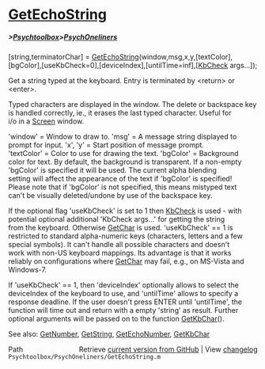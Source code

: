 # [GetEchoString](GetEchoString)
##### >[Psychtoolbox](Psychtoolbox)>[PsychOneliners](PsychOneliners)

[string,terminatorChar] = [GetEchoString](GetEchoString)(window,msg,x,y,[textColor],[bgColor],[useKbCheck=0],[deviceIndex],[untilTime=inf],[[KbCheck](KbCheck) args...]);  
  
Get a string typed at the keyboard. Entry is terminated by <return\> or  
<enter\>.  
  
Typed characters are displayed in the window. The delete or backspace key  
is handled correctly, ie., it erases the last typed character. Useful for  
i/o in a [Screen](Screen) window.  
  
'window' = Window to draw to. 'msg' = A message string displayed to  
prompt for input. 'x', 'y' = Start position of message prompt.  
'textColor' = Color to use for drawing the text. 'bgColor' = Background  
color for text. By default, the background is transparent. If a non-empty  
'bgColor' is specified it will be used. The current alpha blending  
setting will affect the appearance of the text if 'bgColor' is specified!  
Please note that if 'bgColor' is not specified, this means mistyped text  
can't be visually deleted/undone by use of the backspace key.  
  
If the optional flag 'useKbCheck' is set to 1 then [KbCheck](KbCheck) is used - with  
potential optional additional 'KbCheck args...' for getting the string  
from the keyboard. Otherwise [GetChar](GetChar) is used. 'useKbCheck' == 1 is  
restricted to standard alpha-numeric keys (characters, letters and a few  
special symbols). It can't handle all possible characters and doesn't  
work with non-US keyboard mappings. Its advantage is that it works  
reliably on configurations where [GetChar](GetChar) may fail, e.g., on MS-Vista and  
Windows-7.  
  
If 'useKbCheck' == 1, then 'deviceIndex' optionally allows to select the  
deviceIndex of the keyboard to use, and 'untilTime' allows to specify a  
response deadline. If the user doesn't press ENTER until 'untilTime', the  
function will time out and return with a empty 'string' as result. Further  
optional arguments will be passed on to the function [GetKbChar](GetKbChar)().  
  
See also: [GetNumber](GetNumber), [GetString](GetString), [GetEchoNumber](GetEchoNumber), [GetKbChar](GetKbChar)  
  




<div class="code_header" style="text-align:right;">
  <span style="float:left;">Path&nbsp;&nbsp;</span> <span class="counter">Retrieve <a href=
  "https://raw.github.com/Psychtoolbox-3/Psychtoolbox-3/beta/Psychtoolbox/PsychOneliners/GetEchoString.m">current version from GitHub</a> | View <a href=
  "https://github.com/Psychtoolbox-3/Psychtoolbox-3/commits/beta/Psychtoolbox/PsychOneliners/GetEchoString.m">changelog</a></span>
</div>
<div class="code">
  <code>Psychtoolbox/PsychOneliners/GetEchoString.m</code>
</div>


